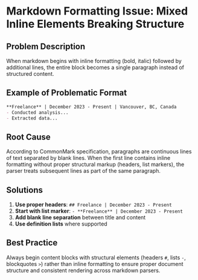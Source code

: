 # Markdown Formatting Issue: Mixed Inline Elements Breaking Structure

## Problem Description
When markdown begins with inline formatting (bold, italic) followed by additional lines, the entire block becomes a single paragraph instead of structured content.

## Example of Problematic Format
```markdown
**Freelance** | December 2023 - Present | Vancouver, BC, Canada
- Conducted analysis...
- Extracted data...
```

## Root Cause
According to CommonMark specification, paragraphs are continuous lines of text separated by blank lines. When the first line contains inline formatting without proper structural markup (headers, list markers), the parser treats subsequent lines as part of the same paragraph.

## Solutions
1. **Use proper headers**: `## Freelance | December 2023 - Present`
2. **Start with list marker**: `- **Freelance** | December 2023 - Present`
3. **Add blank line separation** between title and content
4. **Use definition lists** where supported

## Best Practice
Always begin content blocks with structural elements (headers `#`, lists `-`, blockquotes `>`) rather than inline formatting to ensure proper document structure and consistent rendering across markdown parsers.